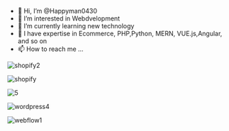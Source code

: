 - 👋 Hi, I’m @Happyman0430
- 👀 I’m interested in Webdvelopment
- 🌱 I’m currently learning new technology
- 💞️ I have expertise in Ecommerce, PHP,Python, MERN, VUE.js,Angular, and so on 
- 📫 How to reach me ...


![shopify2](https://github.com/Happyman0430/Happyman0430/assets/153720975/4ccbfaea-8e6e-4331-87e2-3b01cda9bd28)

![shopify](https://github.com/Happyman0430/Happyman0430/assets/153720975/aa4526bd-6023-44d8-8f6e-b68ea5a416fb)

![5](https://github.com/Happyman0430/Happyman0430/assets/153720975/df2acd47-b855-467c-9037-fabc81d93e17)

![wordpress4](https://github.com/Happyman0430/Happyman0430/assets/153720975/4be1201a-6083-48d9-893b-30ea6c4712b8)

![webflow1](https://github.com/Happyman0430/Happyman0430/assets/153720975/3254cab3-590c-44bf-9ec4-75f11f34f350)
